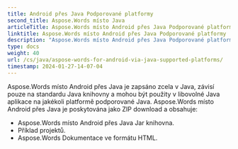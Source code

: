 ```yaml
---
title: Android přes Java Podporované platformy
second_title: Aspose.Words místo Java
articleTitle: Aspose.Words místo Android přes Java Podporované platformy
linktitle: Aspose.Words místo Android přes Java Podporované platformy
description: "Aspose.Words místo Android přes Java Podporované platformy."
type: docs
weight: 40
url: /cs/java/aspose-words-for-android-via-java-supported-platforms/
timestamp: 2024-01-27-14-07-04
---
```


Aspose.Words místo Android přes Java je zapsáno zcela v Java, závisí pouze na standardu Java knihovny a mohou být použity v libovolné Java aplikace na jakékoli platformě podporované Java. Aspose.Words místo Android přes Java je poskytována jako ZIP download a obsahuje:

- Aspose.Words místo Android přes Java Jar knihovna.
- Příklad projektů.
- Aspose.Words Dokumentace ve formátu HTML.






